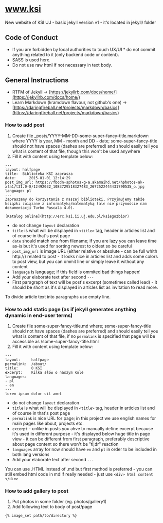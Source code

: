 # www.ksi
New website of KSI UJ  - basic jekyll version v1 - it's located in jekyll/ folder

## Code of Conduct
* If you are forbidden by local authorities to touch UX/UI  * do not commit anything related to it (only backend code or content).
* SASS is used here.
* Do not use raw html if not necessary in text body.

## General Instructions
* RTFM of Jekyll -> [https://jekyllrb.com/docs/home/](https://jekyllrb.com/docs/home/)
* Learn Markdown (kramdown flavour, not github's one) -> [https://daringfireball.net/projects/markdown/basics](https://daringfireball.net/projects/markdown/basics)

### How to add post
1. Create file _posts/YYYY-MM-DD-some-super-fancy-title.markdown where YYYY is year, MM - month and DD - date; some-super-fancy-title should not have spaces (dashes are preferred) and should easily tell you what is content of that file, though this won't be used anywhere
2. Fill it with content using template below:
```
---
layout:	halfpage
title:	Biblioteka KSI zaprasza
date:	   2015-01-01 12:14:29
post_img_url: https://fbcdn-sphotos-g-a.akamaihd.net/hphotos-ak-xfa1/t31.0-8/12492032_1083729518327483_2672522444431790535_o.jpg
language: pl
---
Zapraszamy do korzystania z naszej biblioteki. Przyjmujemy także książki związane z informatyką/matematyką (ale nie przynoście nam dokumentacji Turbo Pascala 4.0).

[Katalog online](http://erc.ksi.ii.uj.edu.pl/ksiegozbior)
```

   * do not change ```layout``` declaration
   * ```title``` is what will be displayed in ```<title>``` tag, header in articles list and of course in that's post page
   * ```date``` should match one from filename; if you are lazy you can leave time as-is but it's used for sorting newest to oldest so be  careful
   * ```post_img_url``` is image URL (either relative or absolute - can be full whith http://) related to post - it looks nice in articles list and adds some colors to post view, but you can ommit  line or simply leave it without any content
   * ```language``` is language; if this field is ommited bad things happen!
   * Add your elaborate text after second ```---```
   * First paragraph of text will be post's excerpt (sometimes called lead) - it should be short as it's displayed in articles list as invitation to read more.

To divide article text into paragraphs use empty line.

### How to add static page (as if jekyll generates anything dynamic in end-user terms)
1. Create file some-super-fancy-title.md where; some-super-fancy-title should not have spaces (dashes are preferred) and should easily tell you what is content of that file, if no ```permalink``` is specified that page will be accessible as /some-super-fancy-title.html
2. Fill it with content using template below:
```
---
layout:		halfpage
permalink:	/about/
title:		O KSI
excerpt:	Kilka słów o naszym Kole
languages:
- pl
- en
---
lorem ipsum dolor sit amet
```

   * do not change ```layout``` declaration
   * ```title``` is what will be displayed in ```<title>``` tag, header in articles list and of course in that's post page
   * ```permalink``` is nice URL for page; in this project we use english names for main pages like about, projects etc.
   * ```excerpt``` - unlike in posts you ahve to manually define excerpt because it's used in different purpose - it's displayed below  huge title in page view - it can be different from first paragraph, preferably descriptive about page content so there won't be  "tl;dr" reaction
   * ```languages``` array for now should have ```en``` and ```pl``` in order to be included in both lang versions
   * Add your elaborate text after second ```---```

You can use .HTML instead of .md but first method is preferred - you can still embed html code in md if really needed - just use ```<div> html content </div>```

### How to add gallery to post
1. Put photos in some folder (eg. photos/gallery1)
2. Add following text to body of post/page
```
{% image_set path/to/directory %}
````